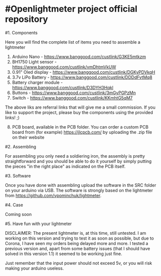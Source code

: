 # #Openlightmeter project official repository

#1. Components 

Here you will find the complete list of items you need to assemble a lightmeter

  1. Arduino Nano - https://www.banggood.com/custlink/G3KE5mtkzm
  2. BH1750 Light sensor - https://www.banggood.com/custlink/vmDhtmVkUW
  3. 0.91" Oled display - https://www.banggood.com/custlink/DGKyPDVkqH
  4. 3.7v LiPo Battery - https://www.banggood.com/custlink/DDDdFvtMq8
  5. Battery charger module - https://www.banggood.com/custlink/D3DYH3Hqkl
  6. Buttons - https://www.banggood.com/custlink/3mGyPGPzMn
  7. Switch - https://www.banggood.com/custlink/KKmhtG5qM7

The above liks are referral links that will give me a small commission. If you like to support the project, please buy the components using the provided links! ;)

  8. PCB board, available in the PCB folder. You can order a custom PCB board from (for example) https://jlcpcb.com/ by uploading the .zip file on their website

#2. Assembling

For assembling you only need a soldiering iron, the assembly is pretty straightforward and you should be able to do it yourself by simply putting the pieces "in the right place" as indicated on the PCB itself.

#3. Software

Once you have done with assembling upload the software in the SRC folder on your arduino via USB. The software is strongly based on the lightmeter from https://github.com/vpominchuk/lightmeter. 

#4. Case

Coming soon

#5. Have fun with your lightmeter


DISCLAIMER:
The present lightmeter is, at this time, still untested. I am working on this version and trying to test it as soon as possible, but due to Corona, I have seen my orders being delayed more and more. I tested a previous version and, apart from some battery issues (that I should have solved in this version 1.1) it seemed to be working just fine. 

Just remember that the input power should not exceed 5v, or you will risk making your arduino useless.

